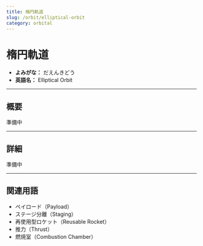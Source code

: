 ```yaml
---
title: 楕円軌道
slug: /orbit/elliptical-orbit
category: orbital
---
```


# 楕円軌道

- **よみがな：** だえんきどう  
- **英語名：** Elliptical Orbit

---

## 概要

準備中  

---

## 詳細

準備中  

---

## 関連用語

- ペイロード（Payload）
- ステージ分離（Staging）
- 再使用型ロケット（Reusable Rocket）
- 推力（Thrust）
- 燃焼室（Combustion Chamber）
